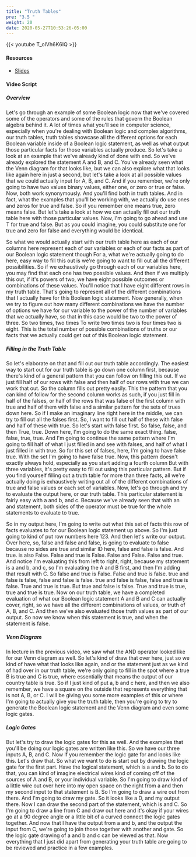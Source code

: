 ```yaml
---
title: "Truth Tables"
pre: "3.5 "
weight: 20
date: 2020-05-27T10:53:26-05:00
---
```


{{< youtube T_olVh6K6IQ >}}


#### Resources

* [Slides](../slides/03-Bits-and-Boolean-Algebra.pdf)

#### Video Script

##### Overview

Let's go through an example of some Boolean logic now that we've covered some of the operators and some of the rules that govern the Boolean algebra behind it. A lot of times what you'll see in computer science, especially when you're dealing with Boolean logic and complex algorithms, our truth tables, truth tables showcase all the different options for each Boolean variable inside of a Boolean logic statement, as well as what output those particular facts for those variables actually produce. So let's take a look at an example that we've already kind of done with end. So we've already explored the statement A and B, and C. You've already seen what the Venn diagram for that looks like, but we can also explore what that looks like again here in just a second, but let's take a look at all possible values that we could actually input for A, B, and C. And if you remember, we're only going to have two values binary values, either one, or zero or true or false. Now, both work synonymously. And you'll find both in truth tables. And in fact, what the examples that you'll be working with, we actually do use ones and zeros for true and false. So if you remember one means true, zero means false. But let's take a look at how we can actually fill out our truth table here with those particular values. Now, I'm going to go ahead and use T for true and false. But as you could imagine, you could substitute one for true and zero for false and everything would be identical. 

So what we would actually start with our truth table here as each of our columns here represent each of our variables or each of our facts as part of our Boolean logic statement though For a, what we're actually going to do here, easy way to fill this out is we're going to want to fill out all the different possibilities. So if we exhaustively go through each of our variables here, you may find that each one has two possible values. And then if we multiply this out, if it's powers of two, we have eight possible outcomes or combinations of these values. You'll notice that I have eight different rows in my truth table. That's going to represent all of the different combinations that I actually have for this Boolean logic statement. Now generally, when we try to figure out how many different combinations we have the number of options we have for our variable to the power of the number of variables that we actually have, so that in this case would be two to the power of three. So two times, two times To write two times two is four times two is eight. This is the total number of possible combinations of truths or our facts that we actually could get out of this Boolean logic statement. 

##### Filling in the Truth Table

So let's elaborate on that and fill out our truth table accordingly. The easiest way to start out for our truth table is go down one column first, because there's kind of a general pattern that you can follow on filling this out. If we just fill half of our rows with false and then half of our rows with true we can work that out. So the column fills out pretty easily. This the pattern that you can kind of follow for the second column works as such, if you just fill in half of the falses, or half of the rows that was false of the first column with true and half of them with false and a similar pattern for the sets of trues down here. So if I make an imaginary line right here in the middle, we can try to fill out all the falses first. So, I want to fill out half of these with false and half of these with true. So let's start with false first. So false, false, and then True, true. Down here, I'm going to do the same exact thing. false, false, true, true. And I'm going to continue the same pattern where I'm going to fill half of what I just filled in and see with falses, and half of what I just filled in with true. So for this set of falses, here, I'm going to have false true. With the set I'm going to have false true. Now, this pattern doesn't exactly always hold, especially as you start adding a fourth column But with three variables, it's pretty easy to fill out using this particular pattern. But if you find yourself filling out a truth table for more than three facts, all we're actually doing is exhaustively writing out all of the different combinations of true and false values or each set of variables. Now, let's go through and try to evaluate the output here, or our truth table. This particular statement is fairly easy with a and b, and c. Because we've already seen that with an and statement, both sides of the operator must be true for the whole statements to evaluate to true. 

So in my output here, I'm going to write out what this set of facts this row of facts evaluates to for our Boolean logic statement up above. So I'm just going to kind of put row numbers here 123. And then let's write our output. Over here, so, false and false and false, is going to evaluate to false because no sides are true and similar ID here, false and false is false. And true. is also False. False and true is False. False and False. False and true. And notice I'm evaluating this from left to right, right, because my statement is a and b, and c, so I'm evaluating the A and B first, and then I'm adding that result with C. So false and true is False. False and true is false. true and false is false, false and false is false. true and false is false, false and true is false. True and true is true. But true and false is false. True and true is true, true and true is true. Now on our truth table, we have a completed evaluation of what our Boolean logic statement A and B and C can actually cover, right, so we have all the different combinations of values, or truth of A, B, and C. And then we've also evaluated those truth values as part of our output. So now we know when this statement is true, and when the statement is false. 

##### Venn Diagram

In lecture in the previous video, we saw what the AND operator looked like for our Venn diagram as well. So let's kind of draw that over here, just so we kind of have what that looks like again, and or the statement just as we kind of had over in our truth table, we're only going to fill in the spot where a true B is true and C is true, where essentially that means the output of our country table is true. So if I just kind of put a, b and c here, and then we also remember, we have a square on the outside that represents everything that is not A, B, or C. I will be giving you some more examples of this or where I'm going to actually give you the truth table, then you're going to try to generate the Boolean logic statement and the Venn diagram and even some logic gates. 

##### Logic Gates

But let's try to draw the logic gates for this as well. And the examples that you'll be doing our logic gates are written like this. So we have our three inputs A, B, and C. Now if you remember the logic gate for and looks like this. Let's draw that. So what we want to do is start out by drawing the logic gate for the first part. Have the logical statement, which is a and b. So to do that, you can kind of imagine electrical wires kind of coming off of the sources of A and B, or your individual variable. So I'm going to draw kind of a little wire out over here into my open space on the right from a and then my second input to that statement is B. So I'm going to draw a wire out from there. And I'm going to draw my gate. So it looks like a D, and my output there. Now I can draw the second part of the statement, which is and C. So I'm going to draw a line from C and draw out here and it's okay if your wires go at a 90 degree angle or a little bit of a curved connect the logic gates together. And now that I have the output from a and b, and the output the input from C, we're going to join those together with another and gate. So the logic gate drawing of a and b and c can be viewed as that. Now everything that I just did apart from generating your truth table are going to be reviewed and practice in a few examples. 

